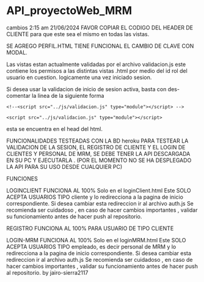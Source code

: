 # API_proyectoWeb_MRM

cambios 2:15 am 21/06/2024
FAVOR COPIAR EL CODIGO DEL HEADER DE CLIENTE
para que este sea el mismo en todas las vistas.

SE AGREGO PERFIL.HTML
TIENE FUNCIONAL EL CAMBIO DE CLAVE CON MODAL.

Las vistas estan actualmente validadas por el archivo validacion.js
este contiene los permisos a las distintas vistas .html
por medio del id rol del usuario en cuestion.
logicamente una vez iniciado sesion.

Si desea usar la validacion de inicio de sesion activa, basta con des-comentar la linea de la siguiente forma

    <!--<script src="../js/validacion.js" type="module"></script> -->

    <script src="../js/validacion.js" type="module"></script>

esta se encuentra en el head del html.

FUNCIONALIDADES TESTEADAS CON LA BD heroku
PARA TESTEAR LA VALIDACION DE LA SESION, EL REGISTRO DE CLIENTE Y EL LOGIN DE CLIENTES Y PERSONAL DE MRM, SE DEBE TENER LA API DESCARGADA EN SU PC Y EJECUTARLA .
(POR EL MOMENTO NO SE HA DESPLEGADO LA API PARA SU USO DESDE CUALQUIER PC)

FUNCIONES

LOGINCLIENT
FUNCIONA AL 100%
Solo en el loginClient.html
Este SOLO ACEPTA USUARIOS TIPO cliente y lo redirecciona a la pagina de inicio correspondiente.
Si desea cambiar esta redireccion ir al archivo auth.js
Se recomienda ser cuidadoso , en caso de hacer cambios importantes , validar su funcionamiento antes de hacer push al repositorio.

REGISTRO
FUNCIONA AL 100% PARA USUARIO DE TIPO CLIENTE

LOGIN-MRM
FUNCIONA AL 100%
Solo en el loginMRM.html
Este SOLO ACEPTA USUARIOS TIPO empleado, es decir personal de MRM y lo redirecciona a la pagina de inicio correspondiente.
Si desea cambiar esta redireccion ir al archivo auth.js
Se recomienda ser cuidadoso , en caso de hacer cambios importantes , validar su funcionamiento antes de hacer push al repositorio.
by jairo-sierra2117
